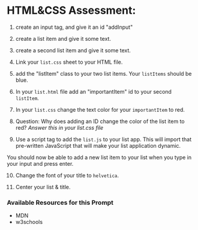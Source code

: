 # HTML&CSS Assessment:

1. create an input tag, and give it an id "addInput"

2. create a list item and give it some text.

3. create a second list item and give it some text.

4. Link your `list.css` sheet to your HTML file.

5. add the "listItem" class to your two list items. Your `listItems` should be blue.

6. In your `list.html` file add an "importantItem" id to your second `listItem`.

7. In your `list.css` change the text color for your `importantItem` to red.

8. Question: Why does adding an ID change the color of the list item to red? _Answer this in your list.css file_

9. Use a script tag to add the `list.js` to your list app. This will import that pre-written JavaScript that will make your list application dynamic.

You should now be able to add a new list item to your list when you type in your input and press enter.

10. Change the font of your title to `helvetica`.

11. Center your list & title.

### Available Resources for this Prompt

- MDN
- w3schools
